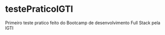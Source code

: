 # testePraticoIGTI
 Primeiro teste pratico feito do Bootcamp de desenvolvimento Full Stack pela IGTI
